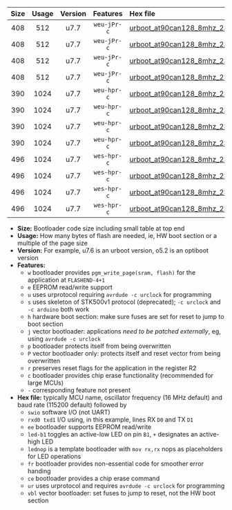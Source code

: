 |Size|Usage|Version|Features|Hex file|
|:-:|:-:|:-:|:-:|:--|
|408|512|u7.7|`weu-jPr-c`|[urboot_at90can128_8mhz_230400bps_swio_rxd2_txd3_ee_led+b5_fr_ce_ur_vbl.hex](https://raw.githubusercontent.com/stefanrueger/urboot.hex/main/mcus/at90can128/fcpu_8mhz/230400_bps/urboot_at90can128_8mhz_230400bps_swio_rxd2_txd3_ee_led+b5_fr_ce_ur_vbl.hex)|
|408|512|u7.7|`weu-jPr-c`|[urboot_at90can128_8mhz_230400bps_swio_rxd2_txd3_ee_lednop_fr_ce_ur_vbl.hex](https://raw.githubusercontent.com/stefanrueger/urboot.hex/main/mcus/at90can128/fcpu_8mhz/230400_bps/urboot_at90can128_8mhz_230400bps_swio_rxd2_txd3_ee_lednop_fr_ce_ur_vbl.hex)|
|408|512|u7.7|`weu-jPr-c`|[urboot_at90can128_8mhz_230400bps_swio_rxe0_txe1_ee_led+b5_fr_ce_ur_vbl.hex](https://raw.githubusercontent.com/stefanrueger/urboot.hex/main/mcus/at90can128/fcpu_8mhz/230400_bps/urboot_at90can128_8mhz_230400bps_swio_rxe0_txe1_ee_led+b5_fr_ce_ur_vbl.hex)|
|408|512|u7.7|`weu-jPr-c`|[urboot_at90can128_8mhz_230400bps_swio_rxe0_txe1_ee_lednop_fr_ce_ur_vbl.hex](https://raw.githubusercontent.com/stefanrueger/urboot.hex/main/mcus/at90can128/fcpu_8mhz/230400_bps/urboot_at90can128_8mhz_230400bps_swio_rxe0_txe1_ee_lednop_fr_ce_ur_vbl.hex)|
|390|1024|u7.7|`weu-hpr-c`|[urboot_at90can128_8mhz_230400bps_swio_rxd2_txd3_ee_led+b5_fr_ce_ur.hex](https://raw.githubusercontent.com/stefanrueger/urboot.hex/main/mcus/at90can128/fcpu_8mhz/230400_bps/urboot_at90can128_8mhz_230400bps_swio_rxd2_txd3_ee_led+b5_fr_ce_ur.hex)|
|390|1024|u7.7|`weu-hpr-c`|[urboot_at90can128_8mhz_230400bps_swio_rxd2_txd3_ee_lednop_fr_ce_ur.hex](https://raw.githubusercontent.com/stefanrueger/urboot.hex/main/mcus/at90can128/fcpu_8mhz/230400_bps/urboot_at90can128_8mhz_230400bps_swio_rxd2_txd3_ee_lednop_fr_ce_ur.hex)|
|390|1024|u7.7|`weu-hpr-c`|[urboot_at90can128_8mhz_230400bps_swio_rxe0_txe1_ee_led+b5_fr_ce_ur.hex](https://raw.githubusercontent.com/stefanrueger/urboot.hex/main/mcus/at90can128/fcpu_8mhz/230400_bps/urboot_at90can128_8mhz_230400bps_swio_rxe0_txe1_ee_led+b5_fr_ce_ur.hex)|
|390|1024|u7.7|`weu-hpr-c`|[urboot_at90can128_8mhz_230400bps_swio_rxe0_txe1_ee_lednop_fr_ce_ur.hex](https://raw.githubusercontent.com/stefanrueger/urboot.hex/main/mcus/at90can128/fcpu_8mhz/230400_bps/urboot_at90can128_8mhz_230400bps_swio_rxe0_txe1_ee_lednop_fr_ce_ur.hex)|
|496|1024|u7.7|`wes-hpr-c`|[urboot_at90can128_8mhz_230400bps_swio_rxd2_txd3_ee_led+b5_fr_ce.hex](https://raw.githubusercontent.com/stefanrueger/urboot.hex/main/mcus/at90can128/fcpu_8mhz/230400_bps/urboot_at90can128_8mhz_230400bps_swio_rxd2_txd3_ee_led+b5_fr_ce.hex)|
|496|1024|u7.7|`wes-hpr-c`|[urboot_at90can128_8mhz_230400bps_swio_rxd2_txd3_ee_lednop_fr_ce.hex](https://raw.githubusercontent.com/stefanrueger/urboot.hex/main/mcus/at90can128/fcpu_8mhz/230400_bps/urboot_at90can128_8mhz_230400bps_swio_rxd2_txd3_ee_lednop_fr_ce.hex)|
|496|1024|u7.7|`wes-hpr-c`|[urboot_at90can128_8mhz_230400bps_swio_rxe0_txe1_ee_led+b5_fr_ce.hex](https://raw.githubusercontent.com/stefanrueger/urboot.hex/main/mcus/at90can128/fcpu_8mhz/230400_bps/urboot_at90can128_8mhz_230400bps_swio_rxe0_txe1_ee_led+b5_fr_ce.hex)|
|496|1024|u7.7|`wes-hpr-c`|[urboot_at90can128_8mhz_230400bps_swio_rxe0_txe1_ee_lednop_fr_ce.hex](https://raw.githubusercontent.com/stefanrueger/urboot.hex/main/mcus/at90can128/fcpu_8mhz/230400_bps/urboot_at90can128_8mhz_230400bps_swio_rxe0_txe1_ee_lednop_fr_ce.hex)|

- **Size:** Bootloader code size including small table at top end
- **Usage:** How many bytes of flash are needed, ie, HW boot section or a multiple of the page size
- **Version:** For example, u7.6 is an urboot version, o5.2 is an optiboot version
- **Features:**
  + `w` bootloader provides `pgm_write_page(sram, flash)` for the application at `FLASHEND-4+1`
  + `e` EEPROM read/write support
  + `u` uses urprotocol requiring `avrdude -c urclock` for programming
  + `s` uses skeleton of STK500v1 protocol (deprecated); `-c urclock` and `-c arduino` both work
  + `h` hardware boot section: make sure fuses are set for reset to jump to boot section
  + `j` vector bootloader: applications *need to be patched externally*, eg, using `avrdude -c urclock`
  + `p` bootloader protects itself from being overwritten
  + `P` vector bootloader only: protects itself and reset vector from being overwritten
  + `r` preserves reset flags for the application in the register R2
  + `c` bootloader provides chip erase functionality (recommended for large MCUs)
  + `-` corresponding feature not present
- **Hex file:** typically MCU name, oscillator frequency (16 MHz default) and baud rate (115200 default) followed by
  + `swio` software I/O (not UART)
  + `rxd0 txd1` I/O using, in this example, lines RX `D0` and TX `D1`
  + `ee` bootloader supports EEPROM read/write
  + `led-b1` toggles an active-low LED on pin `B1`, `+` designates an active-high LED
  + `lednop` is a template bootloader with `mov rx,rx` nops as placeholders for LED operations
  + `fr` bootloader provides non-essential code for smoother error handing
  + `ce` bootloader provides a chip erase command
  + `ur` uses urprotocol and requires `avrdude -c urclock` for programming
  + `vbl` vector bootloader: set fuses to jump to reset, not the HW boot section
